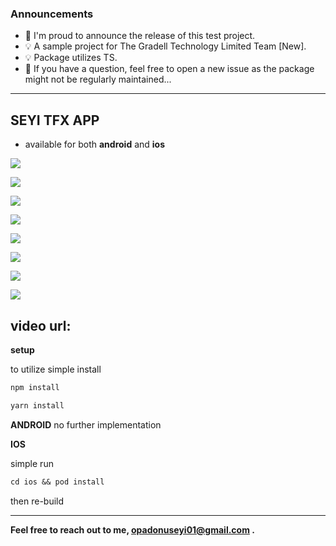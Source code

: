 ### Announcements

*   📣 I'm proud to announce the release of this test project.
*   💡 A sample project for The Gradell Technology Limited Team [New].
*   💡 Package utilizes TS.
*   🙏 If you have a question, feel free to open a new issue as the package might not be regularly maintained...

---

## SEYI TFX APP

*   available for both **android** and **ios**

![](https://github.com/seyicoded/seyi-transaction-app/blob/main/snapshot/s1.jpg?raw=true)

![](https://github.com/seyicoded/seyi-transaction-app/blob/main/snapshot/s2.jpg?raw=true)

![](https://github.com/seyicoded/seyi-transaction-app/blob/main/snapshot/s3.jpg?raw=true)

![](https://github.com/seyicoded/seyi-transaction-app/blob/main/snapshot/s4.jpg?raw=true)

![](https://github.com/seyicoded/seyi-transaction-app/blob/main/snapshot/s5.jpg?raw=true)

![](https://github.com/seyicoded/seyi-transaction-app/blob/main/snapshot/s6.jpg?raw=true)

![](https://github.com/seyicoded/seyi-transaction-app/blob/main/snapshot/s7.jpg?raw=true)

![](https://github.com/seyicoded/seyi-transaction-app/blob/main/snapshot/s8.jpg?raw=true)


video url: 
---

**setup**

to utilize simple install

```diff
npm install
```

```diff
yarn install
```

**ANDROID**
no further implementation

**IOS**

simple run 

```diff
cd ios && pod install
```

then re-build

---


**Feel free to reach out to me, opadonuseyi01@gmail.com .**